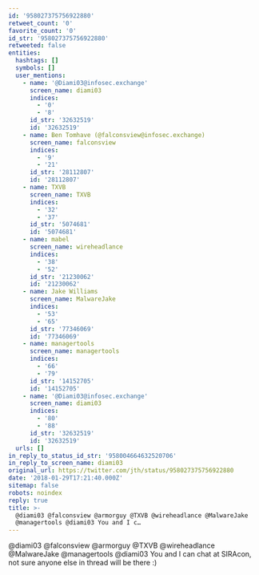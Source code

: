 ```yaml
---
id: '958027375756922880'
retweet_count: '0'
favorite_count: '0'
id_str: '958027375756922880'
retweeted: false
entities:
  hashtags: []
  symbols: []
  user_mentions:
    - name: '@Diami03@infosec.exchange'
      screen_name: diami03
      indices:
        - '0'
        - '8'
      id_str: '32632519'
      id: '32632519'
    - name: Ben Tomhave (@falconsview@infosec.exchange)
      screen_name: falconsview
      indices:
        - '9'
        - '21'
      id_str: '28112807'
      id: '28112807'
    - name: TXVB
      screen_name: TXVB
      indices:
        - '32'
        - '37'
      id_str: '5074681'
      id: '5074681'
    - name: mabel
      screen_name: wireheadlance
      indices:
        - '38'
        - '52'
      id_str: '21230062'
      id: '21230062'
    - name: Jake Williams
      screen_name: MalwareJake
      indices:
        - '53'
        - '65'
      id_str: '77346069'
      id: '77346069'
    - name: managertools
      screen_name: managertools
      indices:
        - '66'
        - '79'
      id_str: '14152705'
      id: '14152705'
    - name: '@Diami03@infosec.exchange'
      screen_name: diami03
      indices:
        - '80'
        - '88'
      id_str: '32632519'
      id: '32632519'
  urls: []
in_reply_to_status_id_str: '958004664632520706'
in_reply_to_screen_name: diami03
original_url: https://twitter.com/jth/status/958027375756922880
date: '2018-01-29T17:21:40.000Z'
sitemap: false
robots: noindex
reply: true
title: >-
  @diami03 @falconsview @armorguy @TXVB @wireheadlance @MalwareJake
  @managertools @diami03 You and I c…
---
```


@diami03 @falconsview @armorguy @TXVB @wireheadlance @MalwareJake @managertools @diami03 You and I can chat at SIRAcon, not sure anyone else in thread will be there :)